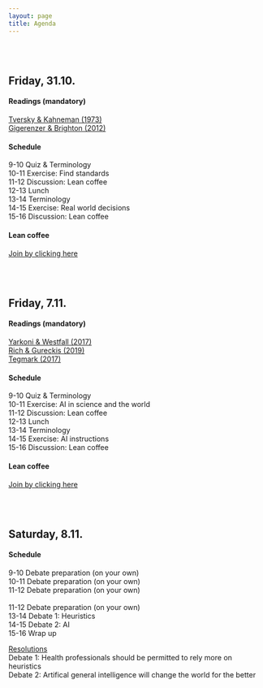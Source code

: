 ```yaml
---
layout: page
title: Agenda
---
```


<link rel="stylesheet" href="https://cdnjs.cloudflare.com/ajax/libs/font-awesome/4.7.0/css/font-awesome.min.css">

<style>
e {
  font-size: 1.5em;
  font-weight: 900;
}
</style>

<br><br>

## Friday, 31.10.

#### Readings (mandatory)

<a href="https://dwulff.github.io/DI_2022Autumn/assets/pdf/Tversky&Kahneman1973Heuristics&Biases.pdf">Tversky & Kahneman (1973)</a><br>
<a href="https://dwulff.github.io/DI_2022Autumn/assets/pdf/GigerenzerBrighton2012.pdf">Gigerenzer & Brighton (2012)</a>

#### Schedule

9-10	Quiz & Terminology<br>
10-11	Exercise: Find standards<br>
11-12	Discussion: Lean coffee<br>
12-13	Lunch<br>
13-14	Terminology<br>
14-15	Exercise: Real world decisions<br>
15-16	Discussion: Lean coffee<br>

#### Lean coffee

<a href="">Join by clicking here</a>

<br><br>

## Friday, 7.11.

#### Readings (mandatory)

<a href="https://dwulff.github.io/DI_2022Autumn/assets/pdf/YarkoniWestfall2017.pdf">Yarkoni & Westfall (2017)</a><br>
<a href="https://dwulff.github.io/DI_2022Autumn/assets/pdf/RichGureckis2019.pdf">Rich & Gureckis (2019)</a><br>
<a href="https://dwulff.github.io/DI_2022Autumn/assets/pdf/Tegmark2017Omegas.pdf">Tegmark (2017)</a>

#### Schedule

9-10	Quiz & Terminology<br>
10-11	Exercise: AI in science and the world<br>
11-12	Discussion: Lean coffee<br>
12-13	Lunch<br>
13-14	Terminology<br>
14-15	Exercise: AI instructions<br>
15-16	Discussion: Lean coffee

#### Lean coffee

<a href="">Join by clicking here</a>

<br><br>

## Saturday, 8.11.

#### Schedule

9-10	Debate preparation (on your own)<br>
10-11	Debate preparation (on your own)<br>
11-12	Debate preparation (on your own)<br>  
11-12	Debate preparation (on your own)<br>
13-14	Debate 1: Heuristics<br>
14-15	Debate 2: AI<br>
15-16	Wrap up

<u>Resolutions</u><br>
Debate 1: Health professionals should be permitted to rely more on heuristics<br>
Debate 2: Artifical general intelligence will change the world for the better 



